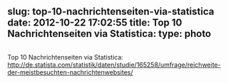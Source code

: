slug: top-10-nachrichtenseiten-via-statistica
date: 2012-10-22 17:02:55
title: Top 10 Nachrichtenseiten via Statistica: 
type: photo
---

<a href="http://de.statista.com/statistik/daten/studie/165258/umfrage/reichweite-der-meistbesuchten-nachrichtenwebsites/"><img src="{{@asset.url swerner/tumblr/2012-10-22-top-10-nachrichtenseiten-via-statistica-670ce0ec2e.png}}" alt=""/></a>

Top 10 Nachrichtenseiten via Statistica: <http://de.statista.com/statistik/daten/studie/165258/umfrage/reichweite-der-meistbesuchten-nachrichtenwebsites/>
